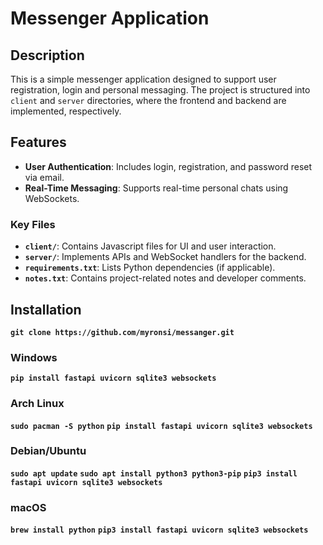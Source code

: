# Messenger Application

## Description
This is a simple messenger application designed to support user registration, login and personal messaging. The project is structured into `client` and `server` directories, where the frontend and backend are implemented, respectively.

## Features
- **User Authentication**: Includes login, registration, and password reset via email.
- **Real-Time Messaging**: Supports real-time personal chats using WebSockets.

### Key Files
- **`client/`**: Contains Javascript files for UI and user interaction.
- **`server/`**: Implements APIs and WebSocket handlers for the backend.
- **`requirements.txt`**: Lists Python dependencies (if applicable).
- **`notes.txt`**: Contains project-related notes and developer comments.

## Installation
**`git clone https://github.com/myronsi/messanger.git`**

### Windows
**`pip install fastapi uvicorn sqlite3 websockets`**

### Arch Linux
**`sudo pacman -S python`**
**`pip install fastapi uvicorn sqlite3 websockets`**

### Debian/Ubuntu
**`sudo apt update`**
**`sudo apt install python3 python3-pip`**
**`pip3 install fastapi uvicorn sqlite3 websockets`**

### macOS
**`brew install python`**
**`pip3 install fastapi uvicorn sqlite3 websockets`**

